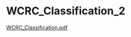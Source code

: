 # WCRC_Classification_2
[WCRC_Classification.pdf](https://github.com/YeeeeeHo/WCRC_Classification_2/files/12910603/WCRC_Classification.pdf)
